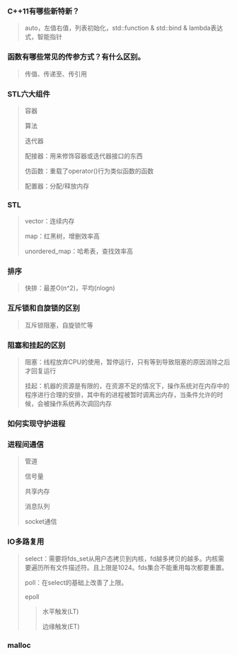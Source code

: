 ### C++11有哪些新特新？
> auto，左值右值，列表初始化，std::function & std::bind & lambda表达式，智能指针
### 函数有哪些常见的传参方式？有什么区别。
> 传值、传递至、传引用
### STL六大组件
> 容器
>
> 算法
>
> 迭代器
>
> 配接器：用来修饰容器或迭代器接口的东西
>
> 仿函数：重载了operator()行为类似函数的函数
>
> 配置器：分配/释放内存
### STL
> vector：连续内存
>
> map：红黑树，增删效率高
>
> unordered_map：哈希表，查找效率高
### 排序
> 快排：最差O(n^2)，平均(nlogn)




### 互斥锁和自旋锁的区别
> 互斥锁阻塞，自旋锁忙等
### 阻塞和挂起的区别
> 阻塞：线程放弃CPU的使用，暂停运行，只有等到导致阻塞的原因消除之后才回复运行
> 
> 挂起：机器的资源是有限的，在资源不足的情况下，操作系统对在内存中的程序进行合理的安排，其中有的进程被暂时调离出内存，当条件允许的时候，会被操作系统再次调回内存
### 如何实现守护进程
### 进程间通信
> 管道
> 
> 信号量
>
> 共享内存
>
> 消息队列
>
> socket通信
### IO多路复用
> select：需要将fds_set从用户态拷贝到内核，fd越多拷贝的越多。内核需要遍历所有文件描述符。且上限是1024。fds集合不能重用每次都要重置。
>
> poll：在select的基础上改善了上限。
>
> epoll
>> 水平触发(LT)
>> 
>> 边缘触发(ET)
### malloc
